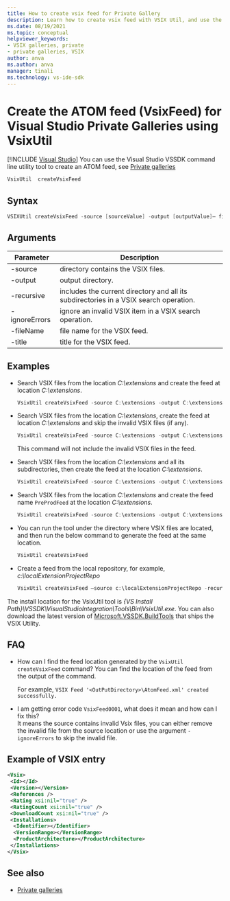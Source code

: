 ```yaml
---
title: How to create vsix feed for Private Gallery
description: Learn how to create vsix feed with VSIX Util, and use the feed in private gallery.
ms.date: 08/19/2021
ms.topic: conceptual
helpviewer_keywords:
- VSIX galleries, private
- private galleries, VSIX
author: anva
ms.author: anva
manager: tinali
ms.technology: vs-ide-sdk
---
```

# Create the ATOM feed (VsixFeed) for Visual Studio Private Galleries using VsixUtil

 [!INCLUDE [Visual Studio](~/includes/applies-to-version/vs-windows-only.md)]
You can use the Visual Studio VSSDK command line utility tool to create an ATOM feed, see [Private galleries](../extensibility/private-galleries.md)  

```csharp
VsixUtil  createVsixFeed 
```

## Syntax

```csharp
VSIXUtil createVsixFeed -source [sourceValue] -output [outputValue]– filename [fileNameValue] -title [titleValue] – recursive – ignoreErrors  
```

## Arguments

| Parameter | Description |
|---------|-------|
| -source | directory contains the VSIX files.  |
| -output | output directory.  |
| -recursive | includes the current directory and all its subdirectories in a VSIX search operation.  |
| -ignoreErrors | ignore an invalid VSIX item in a VSIX search operation.  |
| -fileName | file name for the VSIX feed.  |
| -title | title for the VSIX feed. |

## Examples 

* Search VSIX files from the location *C:\extensions* and create the feed at location *C:\extensions*. 

	```csharp
	VsixUtil createVsixFeed -source C:\extensions -output C:\extensions 
	``` 

* Search VSIX files from the location *C:\extensions*, create the feed at location *C:\extensions* and skip the invalid VSIX files (if any). 

	```csharp
	VsixUtil createVsixFeed -source C:\extensions -output C:\extensions -ignoreErrors 
	``` 
    This command will not include the invalid VSIX files in the feed. 
 

* Search VSIX files from the location *C:\extensions* and all its subdirectories, then create the feed at the location *C:\extensions*. 

	```csharp
	VsixUtil createVsixFeed -source C:\extensions -output C:\extensions  -recursive 
	``` 

* Search VSIX files from the location *C:\extensions* and create the feed name `PreProdFeed` at the location *C:\extensions*.  

	```csharp
	VsixUtil createVsixFeed -source C:\extensions -output C:\extensions -ignoreErrors  -recursive -fileName "PreProdFeed"
	```

* You can run the tool under the directory where VSIX files are located, and then run the below command to generate the feed at the same location. 

	```csharp
	VsixUtil createVsixFeed 
	```

* Create a feed from the local repository, for example, *c:\localExtensionProjectRepo* 
 
	```csharp
	VsixUtil createVsixFeed –source c:\localExtensionProjectRepo -recursive 
	```

   
The install location for the VsixUtil tool is *{VS Install Path}\VSSDK\VisualStudioIntegration\Tools\Bin\VsixUtil.exe*. You can also download the latest version of [Microsoft.VSSDK.BuildTools](https://www.nuget.org/packages/Microsoft.VSSDK.BuildTools/) that ships the VSIX Utility.
    

## FAQ

* How can I find the feed location generated by the `VsixUtil createVsixFeed` command? 
    You can find the location of the feed from the output of the command. 

    For example, `VSIX Feed '<OutPutDirectory>\AtomFeed.xml' created successfully. `

* I am getting error code `VsixFeed0001`, what does it mean and how can I fix this?  
    It means the source contains invalid Vsix files, you can either remove the invalid file from the source location or use the argument `-ignoreErrors` to skip the invalid file.
    

## Example of VSIX entry

```xml
<Vsix> 
 <Id></Id> 
 <Version></Version> 
 <References />
 <Rating xsi:nil="true" /> 
 <RatingCount xsi:nil="true" /> 
 <DownloadCount xsi:nil="true" /> 
 <Installations> 
  <Identifier></Identifier> 
  <VersionRange></VersionRange>
  <ProductArchitecture></ProductArchitecture>
 </Installations> 
</Vsix> 
```

## See also
- [Private galleries](../extensibility/private-galleries.md)
